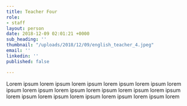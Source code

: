 ```yaml
---
title: Teacher Four
role:
- staff
layout: person
date: 2018-12-09 02:01:21 +0000
sub_heading: ''
thumbnail: "/uploads/2018/12/09/english_teacher_4.jpeg"
email: ''
linkedin: ''
published: false

---
```

Lorem ipsum lorem ipsum lorem ipsum lorem ipsum lorem ipsum lorem ipsum lorem ipsum lorem ipsum lorem ipsum lorem ipsum lorem ipsum lorem ipsum lorem ipsum lorem ipsum lorem ipsum lorem ipsum lorem